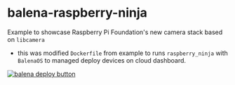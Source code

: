 # balena-raspberry-ninja

Example to showcase Raspberry Pi Foundation's new camera stack based on `libcamera`
- this was modified `Dockerfile` from example to runs `raspberry_ninja` with `BalenaOS` to managed deploy devices on cloud dashboard.


[![balena deploy button](https://www.balena.io/deploy.svg)](https://dashboard.balena-cloud.com/deploy?repoUrl=https://github.com/momepp/balena-raspberry-ninja.git)
